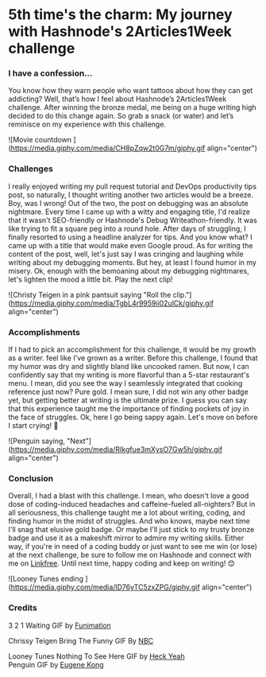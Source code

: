 # 5th time's the charm: My  journey with Hashnode's 2Articles1Week challenge

### I have a confession…

You know how they warn people who want tattoos about how they can get addicting? Well, that’s how I feel about Hashnode’s 2Articles1Week challenge. After winning the bronze medal, me being on a huge writing high decided to do this change again. So grab a snack (or water) and let’s reminisce on my experience with this challenge.

![Movie countdown ](https://media.giphy.com/media/CH8pZqw2t0G7m/giphy.gif align="center")

### Challenges

I really enjoyed writing my pull request tutorial and DevOps productivity tips post, so naturally, I thought writing another two articles would be a breeze. Boy, was I wrong! Out of the two, the post on debugging was an absolute nightmare. Every time I came up with a witty and engaging title, I'd realize that it wasn't SEO-friendly or Hashnode's Debug Writeathon-friendly. It was like trying to fit a square peg into a round hole. After days of struggling, I finally resorted to using a headline analyzer for tips. And you know what? I came up with a title that would make even Google proud. As for writing the content of the post, well, let's just say I was cringing and laughing while writing about my debugging moments. But hey, at least I found humor in my misery. Ok, enough with the bemoaning about my debugging nightmares, let's lighten the mood a little bit. Play the next clip!

![Christy Teigen in a pink pantsuit saying "Roll the clip."](https://media.giphy.com/media/TgbL4r9959ii02ulCk/giphy.gif align="center")

### Accomplishments

If I had to pick an accomplishment for this challenge, it would be my growth as a writer. feel like I've grown as a writer. Before this challenge, I found that my humor was dry and slightly bland like uncooked ramen. But now, I can confidently say that my writing is more flavorful than a 5-star restaurant's menu. I mean, did you see the way I seamlessly integrated that cooking reference just now? Pure gold. I mean sure, I did not win any other badge yet, but getting better at writing is the ultimate prize. I guess you can say that this experience taught me the importance of finding pockets of joy in the face of struggles. Ok, here I go being sappy again. Let's move on before I start crying! 🥹

![Penguin saying, "Next"](https://media.giphy.com/media/RIkgfue3mXysO7Gw5h/giphy.gif align="center")

### Conclusion

Overall, I had a blast with this challenge. I mean, who doesn't love a good dose of coding-induced headaches and caffeine-fueled all-nighters? But in all seriousness, this challenge taught me a lot about writing, coding, and finding humor in the midst of struggles. And who knows, maybe next time I'll snag that elusive gold badge. Or maybe I'll just stick to my trusty bronze badge and use it as a makeshift mirror to admire my writing skills. Either way, if you're in need of a coding buddy or just want to see me win (or lose) at the next challenge, be sure to follow me on Hashnode and connect with me on [Linkfree](https://linkfree.eddiehub.io/CBID2). Until next time, happy coding and keep on writing! 😊

![Looney Tunes ending ](https://media.giphy.com/media/lD76yTC5zxZPG/giphy.gif align="center")

### Credits

3 2 1 Waiting GIF by [Funimation](https://media.giphy.com/media/CH8pZqw2t0G7m/giphy.gif)

Chrissy Teigen Bring The Funny GIF By [NBC](https://media.giphy.com/media/TgbL4r9959ii02ulCk/giphy.gif)

Looney Tunes Nothing To See Here GIF by [Heck Yeah](https://media.giphy.com/media/lD76yTC5zxZPG/giphy.gif)  
Penguin GIF by [Eugene Kong](https://media.giphy.com/media/RIkgfue3mXysO7Gw5h/giphy.gif)